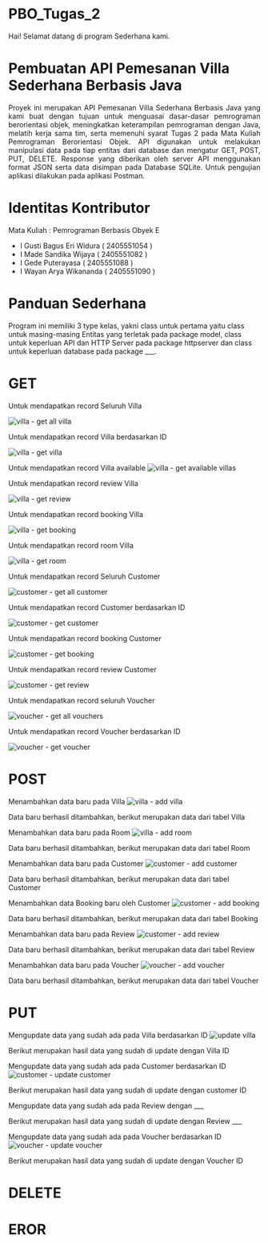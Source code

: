 # PBO_Tugas_2
Hai! Selamat datang di program Sederhana kami.

# Pembuatan API Pemesanan Villa Sederhana Berbasis Java
<div align="justify">Proyek ini merupakan API Pemesanan Villa Sederhana Berbasis Java yang kami buat dengan tujuan untuk menguasai dasar-dasar pemrograman berorientasi objek, meningkatkan keterampilan pemrograman dengan Java, melatih kerja sama tim, serta memenuhi syarat Tugas 2 pada Mata Kuliah Pemrograman Berorientasi Objek. API digunakan untuk melakukan manipulasi data pada tiap entitas dari database dan mengatur GET, POST, PUT, DELETE. Response yang diberikan oleh server API menggunakan format JSON serta data disimpan pada Database SQLite. Untuk pengujian aplikasi dilakukan pada aplikasi Postman.</div>

# Identitas Kontributor
Mata Kuliah : Pemrograman Berbasis Obyek E 
- I Gusti Bagus Eri Widura  ( 2405551054 ) 
- I Made Sandika Wijaya	    ( 2405551082 ) 
- I Gede Puterayasa	        ( 2405551088 ) 
- I Wayan Arya Wikananda    ( 2405551090 )

# Panduan Sederhana
Program ini memiliki 3 type kelas, yakni class untuk pertama yaitu class untuk masing-masing Entitas yang terletak pada package model, class untuk keperluan API dan HTTP Server pada package httpserver dan class untuk keperluan database pada package ___.

# GET
Untuk mendapatkan record Seluruh Villa

![villa - get all villa](https://github.com/user-attachments/assets/c294f6ab-e504-40ca-b612-1ce398929faf)

Untuk mendapatkan record Villa berdasarkan ID

![villa - get villa](https://github.com/user-attachments/assets/fbb18580-a900-416a-b2d3-9b05e2f111c3)

Untuk mendapatkan record Villa available
![villa - get available villas](https://github.com/user-attachments/assets/b80c872e-73cc-4b8a-a57e-e839ca452ba9)

Untuk mendapatkan record review Villa

![villa - get review](https://github.com/user-attachments/assets/ea5b69e0-7e84-4a68-a92d-6c60e6aebff2)

Untuk mendapatkan record booking Villa

![villa - get booking](https://github.com/user-attachments/assets/cd14660a-e6d5-4bb9-b454-789faebc570b)

Untuk mendapatkan record room Villa

![villa - get room](https://github.com/user-attachments/assets/150bb4a4-db00-4d6f-a05e-11f1272c256b)

Untuk mendapatkan record Seluruh Customer

![customer - get all customer](https://github.com/user-attachments/assets/91d026c2-107f-47f8-97d5-6d5bb1250386)

Untuk mendapatkan record Customer berdasarkan ID

![customer - get customer](https://github.com/user-attachments/assets/9989a560-60bf-48c1-a4c3-b75997d72418)

Untuk mendapatkan record booking Customer

![customer - get booking](https://github.com/user-attachments/assets/c7587214-de5a-40e0-b2d0-bd912d4bdc28)

Untuk mendapatkan record review Customer

![customer - get review](https://github.com/user-attachments/assets/9f1e245f-bd73-45aa-9513-a5f16a8a3310)

Untuk mendapatkan record seluruh Voucher

![voucher - get all vouchers](https://github.com/user-attachments/assets/98f1d078-0e50-4ae3-b951-3dd7dd49ea39)

Untuk mendapatkan record Voucher berdasarkan ID

![voucher - get voucher](https://github.com/user-attachments/assets/78bfcccf-8f66-4bac-83c4-ee6a0b22e00b)


# POST
Menambahkan data baru pada Villa
![villa - add villa](https://github.com/user-attachments/assets/b324fc91-89c3-420f-af5a-3585b1bbfa40)

Data baru berhasil ditambahkan, berikut merupakan data dari tabel Villa


Menambahkan data baru pada Room
![villa - add room](https://github.com/user-attachments/assets/a7771291-db33-4db3-98c1-835ba7da3c53)

Data baru berhasil ditambahkan, berikut merupakan data dari tabel Room


Menambahkan data baru pada Customer
![customer - add customer](https://github.com/user-attachments/assets/27b2ba73-daf0-4149-ac26-dc13dbac4f1f)

Data baru berhasil ditambahkan, berikut merupakan data dari tabel Customer


Menambahkan data Booking baru oleh Customer
![customer - add booking](https://github.com/user-attachments/assets/6768b765-14c2-4964-b6b7-992a39ed4c6e)

Data baru berhasil ditambahkan, berikut merupakan data dari tabel Booking


Menambahkan data baru pada Review
![customer - add review](https://github.com/user-attachments/assets/2dc58f34-ebee-4dfd-89c2-83007c1f2626)

Data baru berhasil ditambahkan, berikut merupakan data dari tabel Review


Menambahkan data baru pada Voucher
![voucher - add voucher](https://github.com/user-attachments/assets/032c1a64-e093-4391-96ea-b78d189d9af2)

Data baru berhasil ditambahkan, berikut merupakan data dari tabel Voucher


# PUT
Mengupdate data yang sudah ada pada Villa berdasarkan ID 
![update villa](https://github.com/user-attachments/assets/803d8ae7-03d3-4283-9dd7-5231ded72c20)


Berikut merupakan hasil data yang sudah di update dengan Villa ID

Mengupdate data yang sudah ada pada Customer berdasarkan ID
![customer - update customer](https://github.com/user-attachments/assets/979fad1d-ea1f-478a-b39e-751c5988a376)

Berikut merupakan hasil data yang sudah di update dengan customer ID

Mengupdate data yang sudah ada pada Review dengan ___

Berikut merupakan hasil data yang sudah di update dengan Review ___

Mengupdate data yang sudah ada pada Voucher berdasarkan ID
![voucher - update voucher](https://github.com/user-attachments/assets/ff3280a5-ea06-427d-a508-38389478f5b7)

Berikut merupakan hasil data yang sudah di update dengan Voucher ID

# DELETE

# EROR
